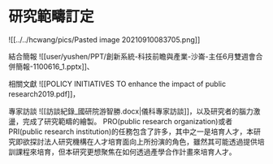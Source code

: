 # 研究範疇訂定

![[../../hcwang/pics/Pasted image 20210910083705.png]]

結合簡報
![[user/yushen/PPT/創新系統-科技前瞻與產業-沙崙-主任6月雙週會合併簡報-1100616_1.pptx]]、

相關文獻
![[POLICY INITIATIVES TO enhance the impact of public research2019.pdf]]，

專家訪談
![[訪談紀錄_國研院游智勝.docx|儀科專家訪談]]，以及研究者的腦力激盪，完成了研究範疇的繪製。
PRO(public research organization)或者PRI(public research institution)的任務包含了許多，其中之一是培育人才，本研究即欲探討法人研究機構在人才培育面向上所扮演的角色，雖然其可能透過提供培訓課程來培育，但本研究更想聚焦在如何透過產學合作計畫來培育人才。
